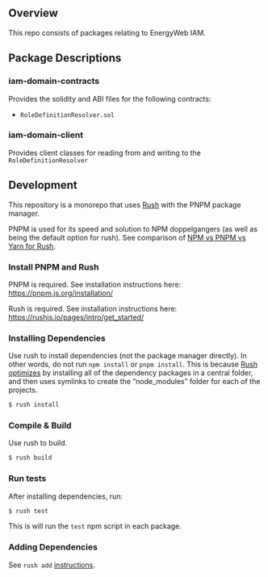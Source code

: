 ## Overview

This repo consists of packages relating to EnergyWeb IAM.

## Package Descriptions

### iam-domain-contracts

Provides the solidity and ABI files for the following contracts:

- `RoleDefinitionResolver.sol`

### iam-domain-client

Provides client classes for reading from and writing to the `RoleDefinitionResolver`

## Development

This repository is a monorepo that uses [Rush](https://rushjs.io/) with the PNPM package manager.

PNPM is used for its speed and solution to NPM doppelgangers (as well as being the default option for rush). See comparison of [NPM vs PNPM vs Yarn for Rush](https://rushjs.io/pages/maintainer/package_managers/).

### Install PNPM and Rush

PNPM is required. See installation instructions here: https://pnpm.js.org/installation/

Rush is required. See installation instructions here: https://rushjs.io/pages/intro/get_started/

### Installing Dependencies

Use rush to install dependencies (not the package manager directly).
In other words, do not run `npm install` or `pnpm install`.
This is because [Rush optimizes](https://rushjs.io/pages/developer/new_developer/) by installing all of the dependency packages in a central folder, and then uses symlinks to create the “node_modules” folder for each of the projects.

```sh
$ rush install
```

### Compile & Build

Use rush to build.

```sh
$ rush build
```

### Run tests

After installing dependencies, run:

```sh
$ rush test
```

This is will run the `test` npm script in each package.

### Adding Dependencies

See `rush add` [instructions](https://rushjs.io/pages/commands/rush_add/).
